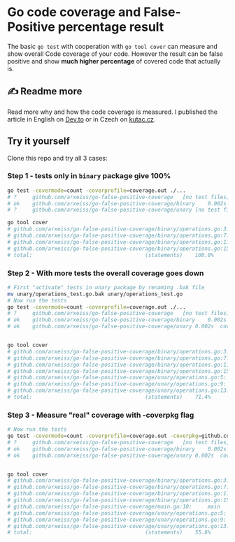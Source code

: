# Go code coverage and False-Positive percentage result

The basic `go test` with cooperation with `go tool cover` can measure and show overall Code coverage of your code.
However the result can be false positive and show **much higher percentage** of covered code that actually is.

## ✍️ Readme more

Read more why and how the code coverage is measured. I published the article in English on [Dev.to](https://dev.to/arxeiss/false-positive-go-code-coverage-3k7j) or in Czech on [kutac.cz](https://www.kutac.cz/pocitace-a-internety/falesne-pozitivni-code-coverage-v-go).

## Try it yourself

Clone this repo and try all 3 cases:

### Step 1 - tests only in `binary` package give 100%

```bash
go test -covermode=count -coverprofile=coverage.out ./...
# ?   	github.com/arxeiss/go-false-positive-coverage	[no test files]
# ok  	github.com/arxeiss/go-false-positive-coverage/binary	0.002s	coverage: 100.0% of statements
# ?   	github.com/arxeiss/go-false-positive-coverage/unary	[no test files]

go tool cover
# github.com/arxeiss/go-false-positive-coverage/binary/operations.go:3:	Add		100.0%
# github.com/arxeiss/go-false-positive-coverage/binary/operations.go:7:	Sub		100.0%
# github.com/arxeiss/go-false-positive-coverage/binary/operations.go:11:	Mul		100.0%
# github.com/arxeiss/go-false-positive-coverage/binary/operations.go:15:	Div		100.0%
# total:									(statements)	100.0%
```

### Step 2 - With more tests the overall coverage goes down

```bash
# First "activate" tests in unary package by renaming .bak file
mv unary/operations_test.go.bak unary/operations_test.go
# Now run the tests
go test -covermode=count -coverprofile=coverage.out ./...
# ?   	github.com/arxeiss/go-false-positive-coverage	[no test files]
# ok  	github.com/arxeiss/go-false-positive-coverage/binary	0.002s	coverage: 100.0% of statements
# ok  	github.com/arxeiss/go-false-positive-coverage/unary	0.002s	coverage: 33.3% of statements


go tool cover
# github.com/arxeiss/go-false-positive-coverage/binary/operations.go:3:	Add		100.0%
# github.com/arxeiss/go-false-positive-coverage/binary/operations.go:7:	Sub		100.0%
# github.com/arxeiss/go-false-positive-coverage/binary/operations.go:11:	Mul		100.0%
# github.com/arxeiss/go-false-positive-coverage/binary/operations.go:15:	Div		100.0%
# github.com/arxeiss/go-false-positive-coverage/unary/operations.go:5:	Abs		100.0%
# github.com/arxeiss/go-false-positive-coverage/unary/operations.go:9:	Sin		0.0%
# github.com/arxeiss/go-false-positive-coverage/unary/operations.go:13:	Cos		0.0%
# total:									(statements)	71.4%
```

### Step 3 - Measure "real" coverage with -coverpkg flag

```bash
# Now run the tests
go test -covermode=count -coverprofile=coverage.out -coverpkg=github.com/arxeiss/go-false-positive-coverage/... ./...
# ?   	github.com/arxeiss/go-false-positive-coverage	[no test files]
# ok  	github.com/arxeiss/go-false-positive-coverage/binary	0.002s	coverage: 44.4% of statements in github.com/arxeiss/go-false-positive-coverage/...
# ok  	github.com/arxeiss/go-false-positive-coverage/unary	0.002s	coverage: 11.1% of statements in github.com/arxeiss/go-false-positive-coverage/...


go tool cover
# github.com/arxeiss/go-false-positive-coverage/binary/operations.go:3:	Add		100.0%
# github.com/arxeiss/go-false-positive-coverage/binary/operations.go:7:	Sub		100.0%
# github.com/arxeiss/go-false-positive-coverage/binary/operations.go:11:	Mul		100.0%
# github.com/arxeiss/go-false-positive-coverage/binary/operations.go:15:	Div		100.0%
# github.com/arxeiss/go-false-positive-coverage/main.go:10:		main		0.0%
# github.com/arxeiss/go-false-positive-coverage/unary/operations.go:5:	Abs		100.0%
# github.com/arxeiss/go-false-positive-coverage/unary/operations.go:9:	Sin		0.0%
# github.com/arxeiss/go-false-positive-coverage/unary/operations.go:13:	Cos		0.0%
# total:									(statements)	55.6%
```
